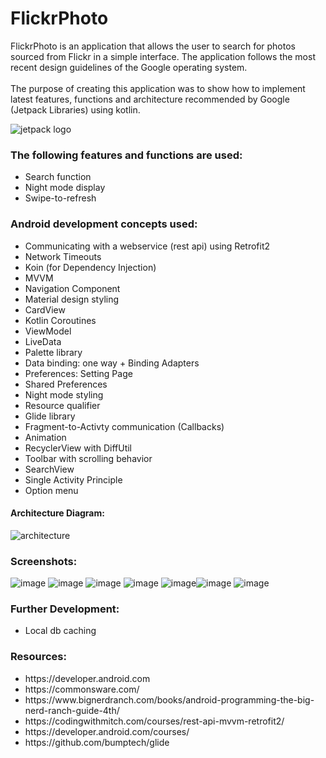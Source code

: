 <h1>FlickrPhoto</h1>
FlickrPhoto is an application that allows the user to search for photos sourced from Flickr in a simple interface.
The application follows the most recent design guidelines of the Google operating system.
<br></br>
The purpose of creating this application was to show how to implement latest features, functions and architecture recommended by Google (Jetpack Libraries) using kotlin.

![jetpack logo](https://user-images.githubusercontent.com/51857962/72215611-10ec9600-3569-11ea-9372-31e9a7832073.JPG)



<h3><b>The following features and functions are used:</b></h3>
<ul>
<li>Search function</li>
<li>Night mode display</li>
<li>Swipe-to-refresh</li>
</ul>

<h3><b>Android development concepts used: </b></h3>
<ul>
<li>Communicating with a webservice (rest api) using Retrofit2</li>
<li>Network Timeouts</li>
<li>Koin (for Dependency Injection)</li>
<li>MVVM</li>
<li>Navigation Component</li>
<li>Material design styling</li>
<li>CardView</li>
<li>Kotlin Coroutines</li>
<li>ViewModel</li>
<li>LiveData</li>
<li>Palette library</li>
<li>Data binding: one way + Binding Adapters</li>
<li>Preferences: Setting Page</li>
<li>Shared Preferences</li>
<li>Night mode styling</li>
<li>Resource qualifier</li>
<li>Glide library</li>
<li>Fragment-to-Activty communication (Callbacks)</li>
<li>Animation</li>
<li>RecyclerView with DiffUtil</li>
<li>Toolbar with scrolling behavior</li>
<li>SearchView</li>
<li>Single Activity Principle</li>
<li>Option menu</li>
 </ul>



<h4>Architecture Diagram: </h4>

![architecture](https://user-images.githubusercontent.com/51857962/72215352-24e2c880-3566-11ea-8606-793a21df3f6c.JPG)

<h3>Screenshots: </h3>

![image](https://user-images.githubusercontent.com/51857962/72216468-6af35880-3575-11ea-99c5-86c2d2cc521e.png) ![image](https://user-images.githubusercontent.com/51857962/72216480-924a2580-3575-11ea-95ac-7177165bb3cd.png) ![image](https://user-images.githubusercontent.com/51857962/72216498-d89f8480-3575-11ea-946f-975f7b49cfef.png)  ![image](https://user-images.githubusercontent.com/51857962/72216504-ee14ae80-3575-11ea-8eef-7657c2f10a79.png) ![image](https://user-images.githubusercontent.com/51857962/72216532-4fd51880-3576-11ea-84bb-fc7c35f6aee3.png)![image](https://user-images.githubusercontent.com/51857962/72216510-04bb0580-3576-11ea-8559-27b5bf1429b5.png)  ![image](https://user-images.githubusercontent.com/51857962/72216517-11d7f480-3576-11ea-8a35-c5513fc9db6b.png)




<h3><b>Further Development:</b></h3>
<ul>
<li>Local db caching</li>
</ul>

<h3>Resources: </h3>
<ul>
<li>https://developer.android.com</li>
<li>https://commonsware.com/</li>
<li>https://www.bignerdranch.com/books/android-programming-the-big-nerd-ranch-guide-4th/</li>
<li>https://codingwithmitch.com/courses/rest-api-mvvm-retrofit2/</li>
<li>https://developer.android.com/courses/</li>
<li>https://github.com/bumptech/glide</li>
</ul>
